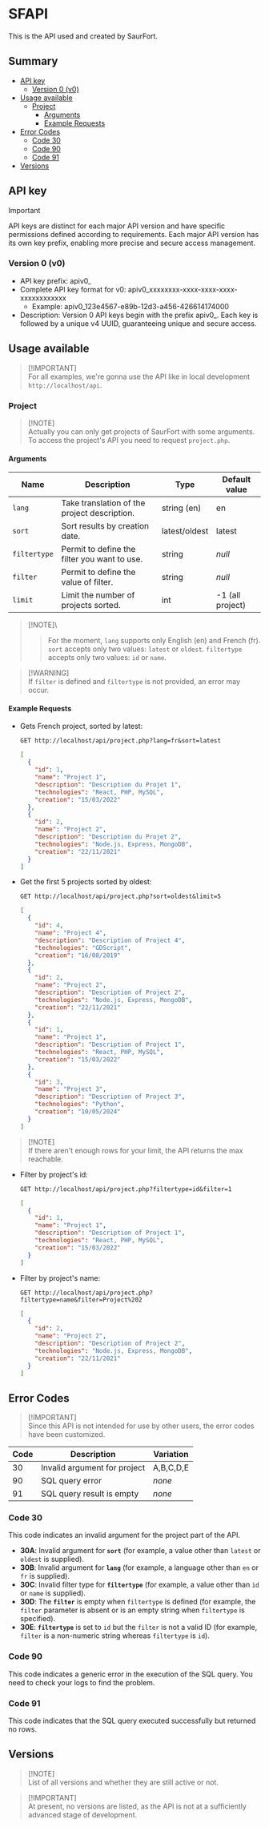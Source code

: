# SFAPI <!-- omit in toc -->

This is the API used and created by SaurFort.

## Summary <!-- omit in toc -->

- [API key](#api-key)
  - [Version 0 (v0)](#version-0-v0)
- [Usage available](#usage-available)
  - [Project](#project)
    - [Arguments](#arguments)
    - [Example Requests](#example-requests)
- [Error Codes](#error-codes)
  - [Code 30](#code-30)
  - [Code 90](#code-90)
  - [Code 91](#code-91)
- [Versions](#versions)

## API key

> [!IMPORTANT]
> API keys are distinct for each major API version and have specific permissions defined according to requirements. Each major API version has its own key prefix, enabling more precise and secure access management.

### Version 0 (v0)

- API key prefix: apiv0_
- Complete API key format for v0: apiv0_xxxxxxxx-xxxx-xxxx-xxxx-xxxxxxxxxxxx
  - Example: apiv0_123e4567-e89b-12d3-a456-426614174000
- Description: Version 0 API keys begin with the prefix apiv0_. Each key is followed by a unique v4 UUID, guaranteeing unique and secure access.

## Usage available

> [!IMPORTANT]\
> For all examples, we're gonna use the API like in local development `http://localhost/api`.

### Project

> [!NOTE]\
> Actually you can only get projects of SaurFort with some arguments.
> To access the project's API you need to request `project.php`.

#### Arguments

| Name | Description | Type | Default value |
| --- | --- | --- | --- |
| `lang` | Take translation of the project description. | string (en) | en |
| `sort` | Sort results by creation date. | latest/oldest | latest |
| `filtertype` | Permit to define the filter you want to use. | string | _null_ |
| `filter` | Permit to define the value of filter. | string | _null_ |
| `limit` | Limit the number of projects sorted. | int | -1 (all project) |

> [!NOTE]\
> > For the moment, `lang` supports only English (en) and French (fr).
> `sort` accepts only two values: `latest` or `oldest`.
> `filtertype` accepts only two values: `id` or `name`.

> [!WARNING]\
> If `filter` is defined and `filtertype` is not provided, an error may occur.

#### Example Requests

- Gets French project, sorted by latest:

  ```http
  GET http://localhost/api/project.php?lang=fr&sort=latest
  ```

  ```json
  [
    {
      "id": 1,
      "name": "Project 1",
      "description": "Description du Projet 1",
      "technologies": "React, PHP, MySQL",
      "creation": "15/03/2022"
    },
    {
      "id": 2,
      "name": "Project 2",
      "description": "Description du Projet 2",
      "technologies": "Node.js, Express, MongoDB",
      "creation": "22/11/2021"
    }
  ]
  ```

- Get the first 5 projects sorted by oldest:
  
  ```http
  GET http://localhost/api/project.php?sort=oldest&limit=5
  ```

  ```json
  [
    {
      "id": 4,
      "name": "Project 4",
      "description": "Description of Project 4",
      "technologies": "GDScript",
      "creation": "16/08/2019"
    },
    {
      "id": 2,
      "name": "Project 2",
      "description": "Description of Project 2",
      "technologies": "Node.js, Express, MongoDB",
      "creation": "22/11/2021"
    },
    {
      "id": 1,
      "name": "Project 1",
      "description": "Description of Project 1",
      "technologies": "React, PHP, MySQL",
      "creation": "15/03/2022"
    },
    {
      "id": 3,
      "name": "Project 3",
      "description": "Description of Project 3",
      "technologies": "Python",
      "creation": "10/05/2024"
    }
  ]
  ```

> [!NOTE]\
> If there aren't enough rows for your limit, the API returns the max reachable.

- Filter by project's id:
  
  ```http
  GET http://localhost/api/project.php?filtertype=id&filter=1
  ```

  ```json
  [
    {
      "id": 1,
      "name": "Project 1",
      "description": "Description of Project 1",
      "technologies": "React, PHP, MySQL",
      "creation": "15/03/2022"
    }
  ]
  ```

- Filter by project's name:

  ```http
  GET http://localhost/api/project.php?filtertype=name&filter=Project%202
  ```

  ```json
  [
    {
      "id": 2,
      "name": "Project 2",
      "description": "Description of Project 2",
      "technologies": "Node.js, Express, MongoDB",
      "creation": "22/11/2021"
    }
  ]
  ```

## Error Codes

> [!IMPORTANT]\
> Since this API is not intended for use by other users, the error codes have been customized.

| Code | Description | Variation |
| --- | --- | --- |
| 30 | Invalid argument for project | A,B,C,D,E |
| 90 | SQL query error | _none_ |
| 91 | SQL query result is empty | _none_ |

### Code 30

This code indicates an invalid argument for the project part of the API.

- __30A__: Invalid argument for __`sort`__ (for example, a value other than `latest` or `oldest` is supplied).
- __30B__: Invalid argument for __`lang`__ (for example, a language other than `en` or `fr` is supplied).
- __30C__: Invalid filter type for __`filtertype`__ (for example, a value other than `id` or `name` is supplied).
- __30D__: The __`filter`__ is empty when `filtertype` is defined (for example, the `filter` parameter is absent or is an empty string when `filtertype` is specified).
- __30E__: __`filtertype`__ is set to `id` but the `filter` is not a valid ID (for example, `filter` is a non-numeric string whereas `filtertype` is `id`).

### Code 90

This code indicates a generic error in the execution of the SQL query. You need to check your logs to find the problem.

### Code 91

This code indicates that the SQL query executed successfully but returned no rows.

## Versions

> [!NOTE]\
> List of all versions and whether they are still active or not.

> [!IMPORTANT]\
> At present, no versions are listed, as the API is not at a sufficiently advanced stage of development.
